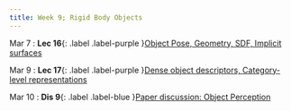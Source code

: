 ```yaml
---
title: Week 9; Rigid Body Objects
---
```


Mar 7
: **Lec 16**{: .label .label-purple }[Object Pose, Geometry, SDF, Implicit surfaces](#)
  <!-- : [3.1](#), [2.2](#), [2.3](#) -->

Mar 9
: **Lec 17**{: .label .label-purple }[Dense object descriptors, Category-level representations](#)
  <!-- : [Solution](#) -->

Mar 10
: **Dis 9**{: .label .label-blue }[Paper discussion: Object Perception](#)
